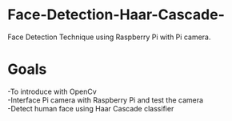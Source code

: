 # Face-Detection-Haar-Cascade-
Face Detection Technique using Raspberry Pi with Pi camera. 
# Goals
-To introduce with OpenCv </br>
-Interface Pi camera with Raspberry Pi and test the camera</br>
-Detect human face using Haar Cascade classifier
